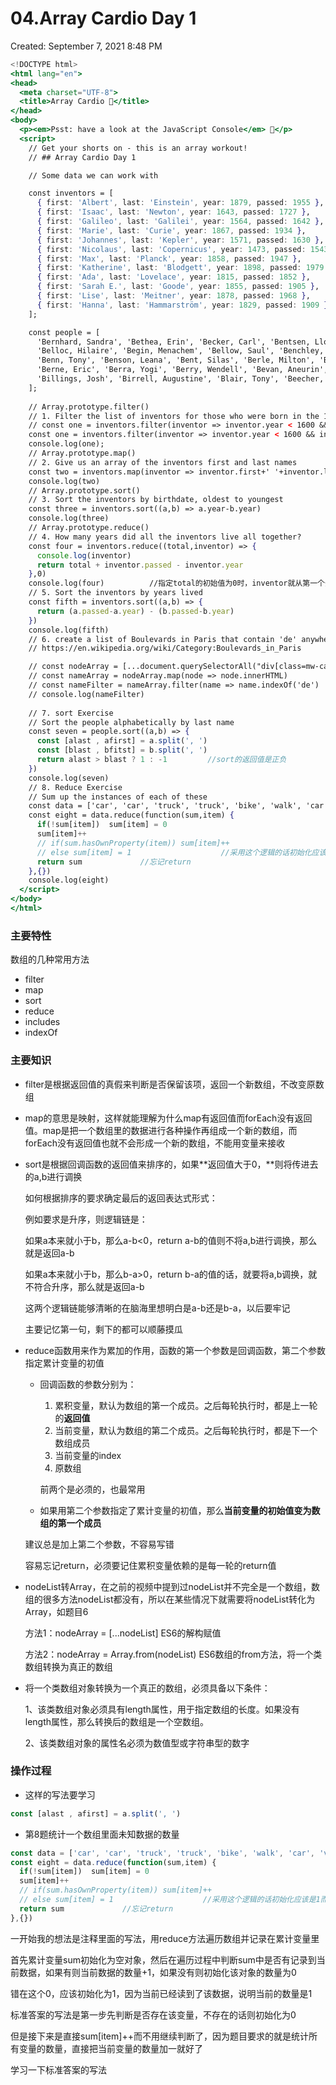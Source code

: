 # 04.Array Cardio Day 1

Created: September 7, 2021 8:48 PM

```jsx
<!DOCTYPE html>
<html lang="en">
<head>
  <meta charset="UTF-8">
  <title>Array Cardio 💪</title>
</head>
<body>
  <p><em>Psst: have a look at the JavaScript Console</em> 💁</p>
  <script>
    // Get your shorts on - this is an array workout!
    // ## Array Cardio Day 1

    // Some data we can work with

    const inventors = [
      { first: 'Albert', last: 'Einstein', year: 1879, passed: 1955 },
      { first: 'Isaac', last: 'Newton', year: 1643, passed: 1727 },
      { first: 'Galileo', last: 'Galilei', year: 1564, passed: 1642 },
      { first: 'Marie', last: 'Curie', year: 1867, passed: 1934 },
      { first: 'Johannes', last: 'Kepler', year: 1571, passed: 1630 },
      { first: 'Nicolaus', last: 'Copernicus', year: 1473, passed: 1543 },
      { first: 'Max', last: 'Planck', year: 1858, passed: 1947 },
      { first: 'Katherine', last: 'Blodgett', year: 1898, passed: 1979 },
      { first: 'Ada', last: 'Lovelace', year: 1815, passed: 1852 },
      { first: 'Sarah E.', last: 'Goode', year: 1855, passed: 1905 },
      { first: 'Lise', last: 'Meitner', year: 1878, passed: 1968 },
      { first: 'Hanna', last: 'Hammarström', year: 1829, passed: 1909 }
    ];

    const people = [
      'Bernhard, Sandra', 'Bethea, Erin', 'Becker, Carl', 'Bentsen, Lloyd', 'Beckett, Samuel', 'Blake, William', 'Berger, Ric', 'Beddoes, Mick', 'Beethoven, Ludwig',
      'Belloc, Hilaire', 'Begin, Menachem', 'Bellow, Saul', 'Benchley, Robert', 'Blair, Robert', 'Benenson, Peter', 'Benjamin, Walter', 'Berlin, Irving',
      'Benn, Tony', 'Benson, Leana', 'Bent, Silas', 'Berle, Milton', 'Berry, Halle', 'Biko, Steve', 'Beck, Glenn', 'Bergman, Ingmar', 'Black, Elk', 'Berio, Luciano',
      'Berne, Eric', 'Berra, Yogi', 'Berry, Wendell', 'Bevan, Aneurin', 'Ben-Gurion, David', 'Bevel, Ken', 'Biden, Joseph', 'Bennington, Chester', 'Bierce, Ambrose',
      'Billings, Josh', 'Birrell, Augustine', 'Blair, Tony', 'Beecher, Henry', 'Biondo, Frank'
    ];
    
    // Array.prototype.filter()
    // 1. Filter the list of inventors for those who were born in the 1500's
    // const one = inventors.filter(inventor => inventor.year < 1600 && inventor.year>=1500 ?true:false) //直接写条件就行，不用写三元运算符
    const one = inventors.filter(inventor => inventor.year < 1600 && inventor.year>=1500)
    console.log(one);
    // Array.prototype.map()
    // 2. Give us an array of the inventors first and last names
    const two = inventors.map(inventor => inventor.first+' '+inventor.last)
    console.log(two)
    // Array.prototype.sort()
    // 3. Sort the inventors by birthdate, oldest to youngest
    const three = inventors.sort((a,b) => a.year-b.year)
    console.log(three)
    // Array.prototype.reduce()
    // 4. How many years did all the inventors live all together?
    const four = inventors.reduce((total,inventor) => {
      console.log(inventor)
      return total + inventor.passed - inventor.year
    },0)
    console.log(four)          //指定total的初始值为0时，inventor就从第一个开始
    // 5. Sort the inventors by years lived
    const fifth = inventors.sort((a,b) => {
      return (a.passed-a.year) - (b.passed-b.year)
    })
    console.log(fifth)
    // 6. create a list of Boulevards in Paris that contain 'de' anywhere in the name
    // https://en.wikipedia.org/wiki/Category:Boulevards_in_Paris

    // const nodeArray = [...document.querySelectorAll("div[class=mw-category-group] a")]  //nodelist转array
    // const nameArray = nodeArray.map(node => node.innerHTML)
    // const nameFilter = nameArray.filter(name => name.indexOf('de') != -1)   //indexOf返回值//可以用includes方法ES6
    // console.log(nameFilter)
    
    // 7. sort Exercise
    // Sort the people alphabetically by last name
    const seven = people.sort((a,b) => {
      const [alast , afirst] = a.split(', ')
      const [blast , bfitst] = b.split(', ')
      return alast > blast ? 1 : -1         //sort的返回值是正负
    })
    console.log(seven)
    // 8. Reduce Exercise
    // Sum up the instances of each of these
    const data = ['car', 'car', 'truck', 'truck', 'bike', 'walk', 'car', 'van', 'bike', 'walk', 'car', 'van', 'car', 'truck' ];
    const eight = data.reduce(function(sum,item) {
      if(!sum[item])  sum[item] = 0
      sum[item]++
      // if(sum.hasOwnProperty(item)) sum[item]++
      // else sum[item] = 1                    //采用这个逻辑的话初始化应该是1而不是0
      return sum             //忘记return
    },{})
    console.log(eight)
  </script>
</body>
</html>
```

### 主要特性

数组的几种常用方法

- filter
- map
- sort
- reduce
- includes
- indexOf

### 主要知识

- filter是根据返回值的真假来判断是否保留该项，返回一个新数组，不改变原数组
- map的意思是映射，这样就能理解为什么map有返回值而forEach没有返回值。map是把一个数组里的数据进行各种操作再组成一个新的数组，而forEach没有返回值也就不会形成一个新的数组，不能用变量来接收
- sort是根据回调函数的返回值来排序的，如果**返回值大于0，**则将传进去的a,b进行调换

    如何根据排序的要求确定最后的返回表达式形式：

    例如要求是升序，则逻辑链是：

    如果a本来就小于b，那么a-b<0，return a-b的值则不将a,b进行调换，那么就是返回a-b

    如果a本来就小于b，那么b-a>0，return b-a的值的话，就要将a,b调换，就不符合升序，那么就是返回a-b

    这两个逻辑链能够清晰的在脑海里想明白是a-b还是b-a，以后要牢记

    主要记忆第一句，剩下的都可以顺藤摸瓜

- reduce函数用来作为累加的作用，函数的第一个参数是回调函数，第二个参数指定累计变量的初值
    - 回调函数的参数分别为：
        1. 累积变量，默认为数组的第一个成员。之后每轮执行时，都是上一轮的**返回值**
        2. 当前变量，默认为数组的第二个成员。之后每轮执行时，都是下一个数组成员
        3. 当前变量的index
        4. 原数组

        前两个是必须的，也最常用

    - 如果用第二个参数指定了累计变量的初值，那么**当前变量的初始值变为数组的第一个成员**

    建议总是加上第二个参数，不容易写错

    容易忘记return，必须要记住累积变量依赖的是每一轮的return值

- nodeList转Array，在之前的视频中提到过nodeList并不完全是一个数组，数组的很多方法nodeList都没有，所以在某些情况下就需要将nodeList转化为Array，如题目6

    方法1：nodeArray = [...nodeList]  ES6的解构赋值

    方法2：nodeArray = Array.from(nodeList) ES6数组的from方法，将一个类数组转换为真正的数组

- 将一个类数组对象转换为一个真正的数组，必须具备以下条件：

    1、该类数组对象必须具有length属性，用于指定数组的长度。如果没有length属性，那么转换后的数组是一个空数组。

    2、该类数组对象的属性名必须为数值型或字符串型的数字

### 操作过程

- 这样的写法要学习

```jsx
const [alast , afirst] = a.split(', ')
```

- 第8题统计一个数组里面未知数据的数量

```jsx
const data = ['car', 'car', 'truck', 'truck', 'bike', 'walk', 'car', 'van', 'bike', 'walk', 'car', 'van', 'car', 'truck' ];
const eight = data.reduce(function(sum,item) {
  if(!sum[item])  sum[item] = 0
  sum[item]++
  // if(sum.hasOwnProperty(item)) sum[item]++
  // else sum[item] = 1                    //采用这个逻辑的话初始化应该是1而不是0
  return sum             //忘记return
},{})
```

一开始我的想法是注释里面的写法，用reduce方法遍历数组并记录在累计变量里

首先累计变量sum初始化为空对象，然后在遍历过程中判断sum中是否有记录到当前数据，如果有则当前数据的数量+1，如果没有则初始化该对象的数量为0

错在这个0，应该初始化为1，因为当前已经读到了该数据，说明当前的数量是1

标准答案的写法是第一步先判断是否存在该变量，不存在的话则初始化为0

但是接下来是直接sum[item]++而不用继续判断了，因为题目要求的就是统计所有变量的数量，直接把当前变量的数量加一就好了

学习一下标准答案的写法